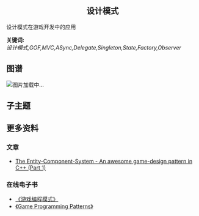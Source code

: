 <h2 align="center">设计模式</h2>
<p>
设计模式在游戏开发中的应用
</p>

**关键词:**<br/>
*设计模式,GOF,MVC,ASync,Delegate,Singleton,State,Factory,Observer*

## 图谱
![图片加载中...](https://github.com/gonglei007/GameDevMind/blob/main/exports/1.2.1.设计模式.png?raw=true)

## 子主题

## 更多资料
### 文章
* [The Entity-Component-System - An awesome game-design pattern in C++ (Part 1)](https://www.gamedeveloper.com/design/the-entity-component-system---an-awesome-game-design-pattern-in-c-part-1-)
### 在线电子书 
* [《游戏编程模式》](https://gpp.tkchu.me)
* [《Game Programming Patterns》](http://gameprogrammingpatterns.com/contents.html)

